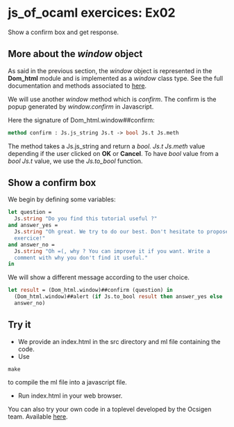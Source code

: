 # js_of_ocaml exercices: Ex02

Show a confirm box and get response.

## More about the *window* object

As said in the previous section, the *window* object is represented in the
**Dom_html** module and is implemented as a *window* class type. See the full
documentation and methods associated to
[here](https://ocsigen.org/js_of_ocaml/2.7/api/Dom_html.window-c).

We will use another *window* method which is *confirm*. The confirm is the
popup generated by *window.confirm* in Javascript.

Here the signature of Dom_html.window##confirm:
```OCaml
method confirm : Js.js_string Js.t -> bool Js.t Js.meth
```

The method takes a Js.js_string and return a *bool. Js.t Js.meth* value depending if the user
clicked on **OK** or **Cancel**. To have *bool* value from a *bool Js.t* value,
we use the *Js.to_bool* function.

## Show a confirm box

We begin by defining some variables:
```OCaml
let question =
  Js.string "Do you find this tutorial useful ?"
and answer_yes =
  Js.string "Oh great. We try to do our best. Don't hesitate to propose your own
  exercice!"
and answer_no =
  Js.string "Oh =(, why ? You can improve it if you want. Write a
  comment with why you don't find it useful."
in
```

We will show a different message according to the user choice.

```OCaml
let result = (Dom_html.window)##confirm (question) in
  (Dom_html.window)##alert (if Js.to_bool result then answer_yes else
  answer_no)
```

## Try it

* We provide an index.html in the src directory and ml file containing the code.
* Use
```
make
```
to compile the ml file into a javascript file.
* Run index.html in your web browser.

You can also try your own code in a toplevel developed by the Ocsigen team.
Available [here](http://ocsigen.org/js_of_ocaml/2.7/files/toplevel/).

